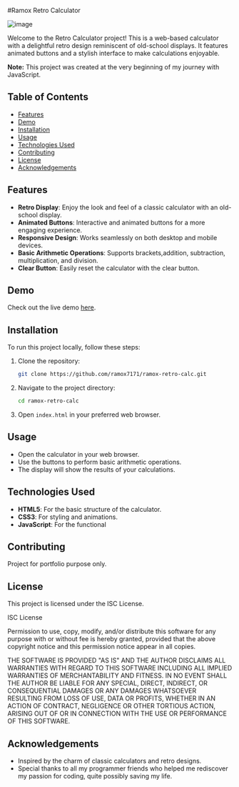 #Ramox Retro Calculator 

![image](https://github.com/user-attachments/assets/eb9c1b6c-57ee-463d-b9b6-30b9246348f4)



Welcome to the Retro Calculator project! This is a web-based calculator with a delightful retro design reminiscent of old-school displays. It features animated buttons and a stylish interface to make calculations enjoyable.

**Note:** This project was created at the very beginning of my journey with JavaScript.

## Table of Contents

- [Features](#features)
- [Demo](#demo)
- [Installation](#installation)
- [Usage](#usage)
- [Technologies Used](#technologies-used)
- [Contributing](#contributing)
- [License](#license)
- [Acknowledgements](#acknowledgements)

## Features

- **Retro Display**: Enjoy the look and feel of a classic calculator with an old-school display.
- **Animated Buttons**: Interactive and animated buttons for a more engaging experience.
- **Responsive Design**: Works seamlessly on both desktop and mobile devices.
- **Basic Arithmetic Operations**: Supports brackets,addition, subtraction, multiplication, and division.
- **Clear Button**: Easily reset the calculator with the clear button.

## Demo

Check out the live demo [here](https://ramox-retro-calc.vercel.app/).

## Installation

To run this project locally, follow these steps:

1. Clone the repository:
    ```bash
    git clone https://github.com/ramox7171/ramox-retro-calc.git
    ```
2. Navigate to the project directory:
    ```bash
    cd ramox-retro-calc
    ```
3. Open `index.html` in your preferred web browser.

## Usage

- Open the calculator in your web browser.
- Use the buttons to perform basic arithmetic operations.
- The display will show the results of your calculations.

## Technologies Used

- **HTML5**: For the basic structure of the calculator.
- **CSS3**: For styling and animations.
- **JavaScript**: For the functional

## Contributing

Project for portfolio purpose only.

## License

This project is licensed under the ISC License.

ISC License

Permission to use, copy, modify, and/or distribute this software for any purpose with or without fee is hereby granted, provided that the above copyright notice and this permission notice appear in all copies.

THE SOFTWARE IS PROVIDED "AS IS" AND THE AUTHOR DISCLAIMS ALL WARRANTIES WITH REGARD TO THIS SOFTWARE INCLUDING ALL IMPLIED WARRANTIES OF MERCHANTABILITY AND FITNESS. IN NO EVENT SHALL THE AUTHOR BE LIABLE FOR ANY SPECIAL, DIRECT, INDIRECT, OR CONSEQUENTIAL DAMAGES OR ANY DAMAGES WHATSOEVER RESULTING FROM LOSS OF USE, DATA OR PROFITS, WHETHER IN AN ACTION OF CONTRACT, NEGLIGENCE OR OTHER TORTIOUS ACTION, ARISING OUT OF OR IN CONNECTION WITH THE USE OR PERFORMANCE OF THIS SOFTWARE.

## Acknowledgements


- Inspired by the charm of classic calculators and retro designs.
- Special thanks to all my programmer friends who helped me rediscover my passion for coding, quite possibly saving my life.
